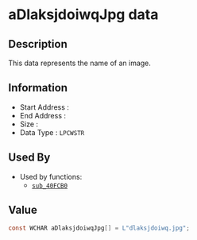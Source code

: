 # aDlaksjdoiwqJpg data

## Description

This data represents the name of an image.

## Information

* Start Address : 
* End Address : 
* Size : 
* Data Type : `LPCWSTR`

## Used By

* Used by functions:
  * [`sub_40FCB0`](sub_40FCB0.md)

## Value

```c
const WCHAR aDlaksjdoiwqJpg[] = L"dlaksjdoiwq.jpg";
```

